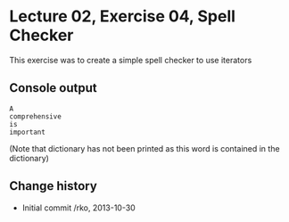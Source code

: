 Lecture 02, Exercise 04, Spell Checker
======================================

This exercise was to create a simple spell checker
to use iterators

Console output
--------------

```
A
comprehensive
is
important
```

(Note that dictionary has not been printed as this word is
contained in the dictionary)

Change history
--------------

* Initial commit /rko, 2013-10-30

